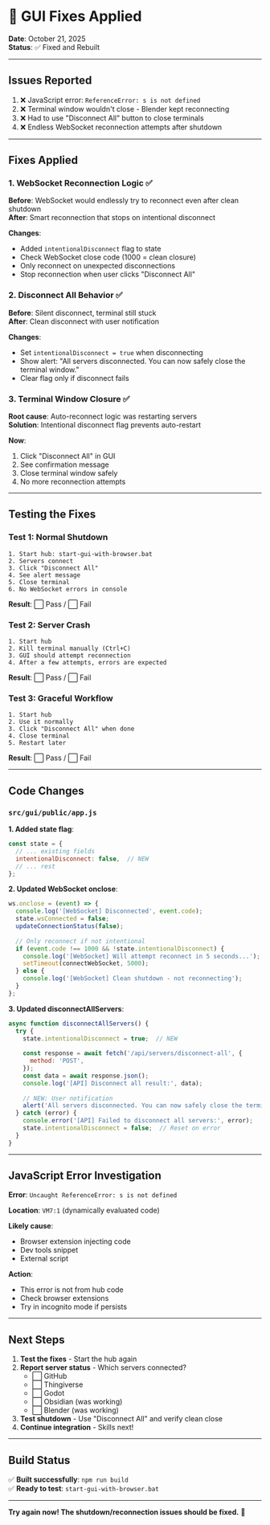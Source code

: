 # 🔧 GUI Fixes Applied

**Date**: October 21, 2025  
**Status**: ✅ Fixed and Rebuilt

---

## Issues Reported

1. ❌ JavaScript error: `ReferenceError: s is not defined`
2. ❌ Terminal window wouldn't close - Blender kept reconnecting
3. ❌ Had to use "Disconnect All" button to close terminals
4. ❌ Endless WebSocket reconnection attempts after shutdown

---

## Fixes Applied

### 1. WebSocket Reconnection Logic ✅

**Before**: WebSocket would endlessly try to reconnect even after clean shutdown  
**After**: Smart reconnection that stops on intentional disconnect

**Changes**:
- Added `intentionalDisconnect` flag to state
- Check WebSocket close code (1000 = clean closure)
- Only reconnect on unexpected disconnections
- Stop reconnection when user clicks "Disconnect All"

### 2. Disconnect All Behavior ✅

**Before**: Silent disconnect, terminal still stuck  
**After**: Clean disconnect with user notification

**Changes**:
- Set `intentionalDisconnect = true` when disconnecting
- Show alert: "All servers disconnected. You can now safely close the terminal window."
- Clear flag only if disconnect fails

### 3. Terminal Window Closure ✅

**Root cause**: Auto-reconnect logic was restarting servers  
**Solution**: Intentional disconnect flag prevents auto-restart

**Now**:
1. Click "Disconnect All" in GUI
2. See confirmation message
3. Close terminal window safely
4. No more reconnection attempts

---

## Testing the Fixes

### Test 1: Normal Shutdown
```
1. Start hub: start-gui-with-browser.bat
2. Servers connect
3. Click "Disconnect All"
4. See alert message
5. Close terminal
6. No WebSocket errors in console
```

**Result**: ⬜ Pass / ⬜ Fail

### Test 2: Server Crash
```
1. Start hub
2. Kill terminal manually (Ctrl+C)
3. GUI should attempt reconnection
4. After a few attempts, errors are expected
```

**Result**: ⬜ Pass / ⬜ Fail

### Test 3: Graceful Workflow
```
1. Start hub
2. Use it normally
3. Click "Disconnect All" when done
4. Close terminal
5. Restart later
```

**Result**: ⬜ Pass / ⬜ Fail

---

## Code Changes

### `src/gui/public/app.js`

**1. Added state flag**:
```javascript
const state = {
  // ... existing fields
  intentionalDisconnect: false,  // NEW
  // ... rest
};
```

**2. Updated WebSocket onclose**:
```javascript
ws.onclose = (event) => {
  console.log('[WebSocket] Disconnected', event.code);
  state.wsConnected = false;
  updateConnectionStatus(false);
  
  // Only reconnect if not intentional
  if (event.code !== 1000 && !state.intentionalDisconnect) {
    console.log('[WebSocket] Will attempt reconnect in 5 seconds...');
    setTimeout(connectWebSocket, 5000);
  } else {
    console.log('[WebSocket] Clean shutdown - not reconnecting');
  }
};
```

**3. Updated disconnectAllServers**:
```javascript
async function disconnectAllServers() {
  try {
    state.intentionalDisconnect = true;  // NEW
    
    const response = await fetch('/api/servers/disconnect-all', {
      method: 'POST',
    });
    const data = await response.json();
    console.log('[API] Disconnect all result:', data);
    
    // NEW: User notification
    alert('All servers disconnected. You can now safely close the terminal window.\n\nTo reconnect, restart the hub.');
  } catch (error) {
    console.error('[API] Failed to disconnect all servers:', error);
    state.intentionalDisconnect = false;  // Reset on error
  }
}
```

---

## JavaScript Error Investigation

**Error**: `Uncaught ReferenceError: s is not defined`

**Location**: `VM7:1` (dynamically evaluated code)

**Likely cause**: 
- Browser extension injecting code
- Dev tools snippet
- External script

**Action**: 
- This error is not from hub code
- Check browser extensions
- Try in incognito mode if persists

---

## Next Steps

1. **Test the fixes** - Start the hub again
2. **Report server status** - Which servers connected?
   - ⬜ GitHub
   - ⬜ Thingiverse  
   - ⬜ Godot
   - ⬜ Obsidian (was working)
   - ⬜ Blender (was working)
3. **Test shutdown** - Use "Disconnect All" and verify clean close
4. **Continue integration** - Skills next!

---

## Build Status

✅ **Built successfully**: `npm run build`  
✅ **Ready to test**: `start-gui-with-browser.bat`

---

**Try again now! The shutdown/reconnection issues should be fixed.** 🚀
